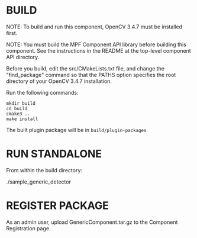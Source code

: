 # BUILD

NOTE: To build and run this component, OpenCV 3.4.7
      must be installed first.

NOTE: You must build the MPF Component API library before
      building this component. See the instructions
      in the README at the top-level component API
      directory.

Before you build, edit the src/CMakeLists.txt file, and change
the "find_package" command so that the PATHS option specifies
the root directory of your OpenCV 3.4.7 installation.

Run the following commands:
```
mkdir build
cd build
cmake3 ..
make install
```
The built plugin package will be in `build/plugin-packages`


# RUN STANDALONE

From within the build directory:

./sample_generic_detector <file>


# REGISTER PACKAGE

As an admin user, upload GenericComponent.tar.gz
to the Component Registration page.

